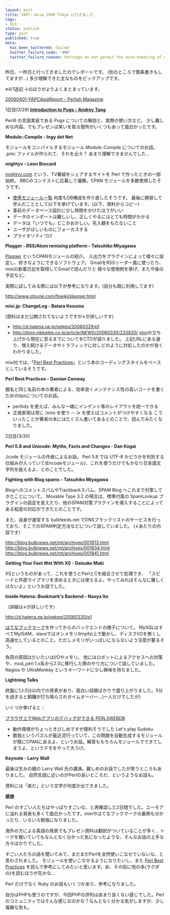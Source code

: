 ```yaml
---
layout: post
title: YAPC::Asia 2006 Tokyo に行きました
tags:
- 日々
status: publish
type: post
published: true
meta:
  has_been_twittered: failed
  twitter_failure_code: '400'
  twitter_failure_reason: Settings do not permit the auto-tweeting of old posts
---
```

昨日、一昨日と行ってきましたのでレポートです。
(別のところで箇条書きもしてますが…)
多少理解できた主なものをピックアップです。

※4/1追記
↓のほうがよりよくまとまっています。

<a href="http://jp.rubyist.net/PerlMa/wiki.cgi?page=20060401%2DYAPCAsiaReport" title="20060401-YAPCAsiaReport - Perlish Magazine">20060401-YAPCAsiaReport - Perlish Magazine</a>

1日目(3/29)
<strong><a href="http://perlcabal.org/~autrijus/tokyo/pugs.xul">Introduction to Pugs - Andrey Tang</a></strong>

Perl6 の言語実装である Pugs についての解説と、実際の使い方など。
少し難しめな内容。でもプレゼンは笑いを取る箇所がいくつもあって面白かったです。

<strong>
Module::Compile - Ingy dot Net</strong>

モジュールをコンパイルするモジュール Module::Compile についてのお話。
.pmc ファイルが作られて、それを云々？
あまり理解できませんでした…

<strong>mightyv - Leon Brocard</strong>

<a href="http://www.mightyv.com/">mightyv.com</a> という、TV番組をシェアするサイトを Perl で作ったときの一部始終。
BBCのコンテストに応募して優勝。CPAN モジュールを多数使用したそうです。
- <a href="http://www.mightyv.com/about/">使用モジュール一覧</a>
何度もDB構成を作り直したそうです。
最後に開発して学んだこととして以下を挙げています。(以下、資料からコピー)
- 事前のデータベース設計に少し時間をかけたほうがいい
- データのインポートは難しいし、正しくやるにはとても時間がかかる
- データは「いつでも」どこかおかしい。先入観をもたないこと
- ユーザがほしいものにフォーカスする
- プライオリティづけ

<strong>Plagger - RSS/Atom remixing platform - Tatsuhiko Miyagawa</strong>

<a href="http://plagger.org/">Plagger</a> というCPANモジュールの紹介。
入出力をプラグインによって様々に設定し、好きなようにできるソフトウェア。
GmailをRSSリーダー風に使ったり、mixiの新着日記を取得してGmailで読んだりと
様々な使用例を挙げ、また今後の予定など。

実際に試してみる際には以下が参考になります。(自分も既に利用してます)

<a href="http://www.otsune.com/fswiki/plagger.html ">http://www.otsune.com/fswiki/plagger.html </a>

<strong>mixi.jp: ChangeLog - Batara Kesuma</strong>

(資料はまだ公開されてないようですが↓が詳しいです)
- <a href="http://d.hatena.ne.jp/pekeq/20060329/p1">http://d.hatena.ne.jp/pekeq/20060329/p1</a>
- <a href="http://itpro.nikkeibp.co.jp/article/NEWS/20060330/233820/">http://itpro.nikkeibp.co.jp/article/NEWS/20060330/233820/</a>
<a href="http://mixi.jp/">mixi</a>の立ち上げから現在に至るまでについてをCTOが語りました。
上記URLにある通り、増え続けるデータやトラフィックに対しどのように対処したのかが良くわかりました。

mixi社では、「<a href="http://www.amazon.co.jp/exec/obidos/ASIN/0596001738/masawo-22/ref=nosim/" name="amazletlink" target="_blank">Perl Best Practices</a>」という本のコーディングスタイルをベースとしているそうです。

<strong>Perl Best Practices - Damian Conway</strong>

題名と同じ名前の本の著者による、効率良くメンテナンス性の高いコードを書くためのtipsについてのお話。
- perltidy を使えば、みんな一緒にインデント等のレイアウトを統一できる
- 正規表現は常に /xms を使う
-- /x を使えばコメントがつけやすくなる
こういったことが著者の本にはたくさん書いてあるとのことで、読んでみたくなりました。

<!--more-->
2日目(3/30)

<strong>Perl 5.8 and Unicode: Myths, Facts and Changes - Dan Kogai</strong>

Jcode モジュールの作者によるお話。
Perl 5.8 では UTF-8 かどうかを判別する仕組みが入っていて(Encodeモジュール)、これを使うだけでもかなり日本語文字列を扱えるよ、とのことでした。

<strong>Fighting with Blog spams - Tatsuhiko Miyagawa</strong>

BlogへのコメントスパムやTrackbackスパム、SPAM Blog へこれまで対策してきたことについて。
Movable Type 3.2 の場合は、標準付属の SpamLookup プラグインの設定を変えたり、他のSPAM対策プラグインを導入することによってある程度の対応ができたとのことです。

また、自身が運営する bulkfeeds.net でDNSブラックリストのサービスを行っており、そこでのSPAM判定方法などについて話していました。
(↓あたりの内容です)

<a href="http://blog.bulknews.net/mt/archives/001813.html">http://blog.bulknews.net/mt/archives/001813.html</a>
<a href="http://blog.bulknews.net/mt/archives/001834.html">http://blog.bulknews.net/mt/archives/001834.html</a>
<a href="http://blog.bulknews.net/mt/archives/001841.html">http://blog.bulknews.net/mt/archives/001841.html</a>

<strong>Getting Your Feet Wet With XS - Daisuke Maki</strong>

XSというものがあって、これを使うとPerlとCを結合させて処理でき、 「スピードと外部ライブラリを求めるときには使えるよ。やってみればそんなに難しくはないよ」というお話でした。

<strong>Inside Hatena::Bookmark's Backend - Naoya Ito</strong>

（詳細は↓が詳しいです）

<a href="http://d.hatena.ne.jp/pekeq/20060330/p1">http://d.hatena.ne.jp/pekeq/20060330/p1</a>

<a href="http://b.hatena.ne.jp/">はてなブックマーク</a>を作ってからのバックエンドの様子について。
MySQLはすべてMyISAM、slaveではオンメモリ(tmpfs)上で動かし、ディスクI/Oを無くし高速化しているとのこと。ただしメモリがいっぱいにならないよう注意が要るそう。

負荷の原因はだいたいはI/Oやメモリ。
他にはロボットによるアクセスへの対策や、mod_perl 1.x系から2.0に移行した際のやり方について話していました。
Nagios や UltraMonkey というキーワードに少し興味を持ちました。

<strong>Lightning Talks</strong>

終盤に1人5分以内での発表があり、面白い話題ばかりで盛り上がりました。5分を過ぎると銅鑼が打ち鳴らされタイムオーバー…(一人だけでしたが)

いくつか挙げると：

<a href="http://labs.cybozu.co.jp/blog/kazuho/archives/perl/PERL5WEBDB.ppt">ブラウザ上でWebアプリのデバッグができる PERL5WEBDB </a>
- 動作環境がちょっときびしめですが便利そうでした
Let's play Sudoku
- 数独というパズルが最近流行っていて、この問題を自動生成するモジュールが既にCPANにあるよ、というお話。解答ももちろんモジュールでできてしまうよ、というデモをやって大うけ。

<strong>Keynote - Larry Wall</strong>

最後は生みの親の Larry Wall 氏の講演。難しめのお話でしたが笑うところもありました。
自然言語に近いのがPerlの良いところだ、というようなお話も。

資料には「楽だ」という文字が何度か出てきました。

<strong>感想</strong>

Perl のすごい人たちはやっぱりすごいな、と再確認した2日間でした。ユーモアに溢れる発表も多くて面白かったです。mixiやはてなブックマークの裏側も分かったり、いろいろ勉強になりました。

海外の方による英語の発表でもプレゼン資料は翻訳がついていることが多く、トークを聴いていてもなんとなく分かった気になったような、そんなお話の上手な方々ばかりでした。

すごい人たちの話を聞いてみて、まだまだPerlを全然使いこなせていないな、と思わされました。
モジュールを使いこなせるようになりたいし、また
<a href="http://www.amazon.co.jp/exec/obidos/ASIN/0596001738/masawo-22/ref=nosim/" name="amazletlink" target="_blank">Perl Best Practices</a>
を読んで参考にしてみたいと思います。あ、その前に他の本(ラクダの)を読むほうが先かな…

Perl だけでなく Ruby のお話もいくつかあり、参考になりました。

自分はPHPも使うのですが、今回PHPの評判はあまり良くない感じでした。Perlのコミュニティではそんな感じなのかな？なんとなく分かる気がしますが、少し複雑な気も。
